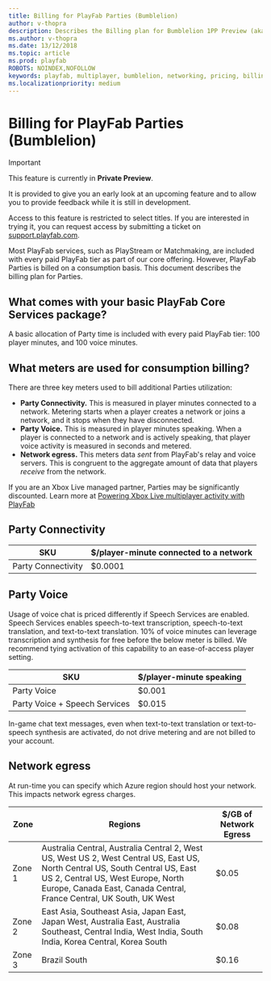 ```yaml
---
title: Billing for PlayFab Parties (Bumblelion)
author: v-thopra
description: Describes the Billing plan for Bumblelion 1PP Preview (aka PlayFab Parties).
ms.author: v-thopra
ms.date: 13/12/2018
ms.topic: article
ms.prod: playfab
ROBOTS: NOINDEX,NOFOLLOW
keywords: playfab, multiplayer, bumblelion, networking, pricing, billing
ms.localizationpriority: medium
---
```


# Billing for PlayFab Parties (Bumblelion)

> [!IMPORTANT]
> This feature is currently in **Private Preview**.  
>
> It is provided to give you an early look at an upcoming feature and to allow you to provide feedback while it is still in development.  
>
> Access to this feature is restricted to select titles. If you are interested in trying it, you can request access by submitting a ticket on [support.playfab.com](https://support.playfab.com/hc/en-us/requests/new).

Most PlayFab services, such as PlayStream or Matchmaking, are included with every paid PlayFab tier as part of our core offering. However, PlayFab Parties is billed on a consumption basis. This document describes the billing plan for Parties.

## What comes with your basic PlayFab Core Services package?

A basic allocation of Party time is included with every paid PlayFab tier: 100 player minutes, and 100 voice minutes.

## What meters are used for consumption billing?

There are three key meters used to bill additional Parties utilization:

- **Party Connectivity.** This is measured in player minutes connected to a network. Metering starts when a player creates a network or joins a network, and it stops when they have disconnected.
- **Party Voice.** This is measured in player minutes speaking. When a player is connected to a network and is actively speaking, that  player voice activity is measured in seconds and metered. 
- **Network egress.** This meters data *sent* from PlayFab's relay and voice servers. This is congruent to the aggregate amount of data that players *receive* from the network.

If you are an Xbox Live managed partner, Parties may be significantly discounted. Learn more at [Powering Xbox Live multiplayer activity with PlayFab](./xblguidelines.md)

## Party Connectivity   

| SKU | $/player-minute connected to a network |
| --- | --- |
| Party Connectivity | $0.0001 |

## Party Voice

Usage of voice chat is priced differently if Speech Services are enabled. Speech Services enables speech-to-text transcription, speech-to-text translation, and text-to-text translation. 10% of voice minutes can leverage transcription and synthesis for free before the below meter is billed. We recommend tying activation of this capability to an ease-of-access player setting.

| SKU | $/player-minute speaking |
| --- | --- |
| Party Voice | $0.001 |
| Party Voice + Speech Services | $0.015 |

In-game chat text messages, even when text-to-text translation or text-to-speech synthesis are activated, do not drive metering and are not billed to your account.

## Network egress

At run-time you can specify which Azure region should host your network. This impacts network egress charges. 

| Zone | Regions | $/GB of Network Egress |
| --- | --- | --- |
| Zone 1 | Australia Central, Australia Central 2, West US, West US 2, West Central US, East US, North Central US, South Central US, East US 2, Central US, West Europe, North Europe, Canada East, Canada Central, France Central, UK South, UK West | $0.05 |
| Zone 2 | East Asia, Southeast Asia, Japan East, Japan West, Australia East, Australia Southeast, Central India, West India, South India, Korea Central, Korea South |  $0.08 |
| Zone 3 | Brazil South | $0.16 |


